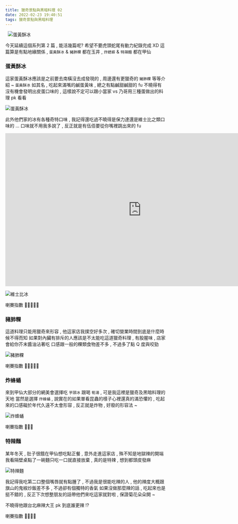 ```yaml
---
title: 獵奇景點與黑暗料理 02
date: 2022-02-23 19:40:51
tags: 獵奇景點與黑暗料理
---
```


&nbsp;
![蛋黃酥冰](https://raw.githubusercontent.com/weber87na/foods/master/moon-cake-icecream.jpg)
<!-- more -->

今天延續這個系列第 2 篇 , 能活幾篇呢? 希望不要虎頭蛇尾有動力紀錄完成 XD
這篇算是有點地緣關係 , `蛋黃酥冰` & `豬肺粿` 都在玉井 , `炸蟋蟀` & `特辣麵` 都在甲仙

### 蛋黃酥冰
這家蛋黃酥冰應該是之前要去南橫沒去成發現的 , 周邊還有更獵奇的 `豬肺粿` 等等介紹 ~
`蛋黃酥冰` 如其名 , 吃起來滿嘴的鹹蛋黃味 , 總之有點鹹甜鹹甜的 fu
不曉得有沒有機會發明出皮蛋口味的 , 這樣說不定可以跟小當家 vs 乃哥用三種蛋做出的料理 pk 看看

<!-- 塞圖 -->
![蛋黃酥冰](https://raw.githubusercontent.com/weber87na/foods/master/moon-cake-icecream.jpg)

此外他們家的冰有各種奇特口味 , 我記得還吃過不曉得是保力達還是維士比之類口味的 ...
口味就不用我多說了 , 反正就是有伍佰要從你嘴裡跳出來的 fu

<iframe width="853" height="480" src="https://www.youtube.com/embed/8pLJ3Q3-JGQ" title="YouTube video player" frameborder="0" allow="accelerometer; autoplay; clipboard-write; encrypted-media; gyroscope; picture-in-picture" allowfullscreen></iframe>

<!-- 塞圖 -->
![維士比冰](https://raw.githubusercontent.com/weber87na/foods/master/whisbih.jpg)

喇賽指數 💩💩💩💩💩

### 豬肺粿
這道料理只能用獵奇來形容 , 他這家店我撲空好多次 , 確切營業時間到底是什麼時候不得而知
如果對內臟有排斥的人應該是不太能吃這道獵奇料理 , 有股腥味 , 店家會給你芥末醬油沾著吃
口感跟一般的粿類食物差不多 , 不過多了點 Q 度與咬勁

<!-- 塞圖 -->
![豬肺粿](https://raw.githubusercontent.com/weber87na/foods/master/wtf-pig-cake.jpg)

喇賽指數 💩💩💩💩💩


### 炸蜂蛹
來到甲仙大部分的網美會選擇吃 `芋頭冰` 跟喝 `筍湯` , 可是我這裡是獵奇及黑暗料理的天地
當然是選擇 `炸蜂蛹` , 說實在的如果單看昆蟲的樣子心裡還真的滿恐懼的 , 吃起來的口感礙於年代久遠不太會形容 , 反正就是炸物 , 好廢的形容法 ~

<!-- 塞圖 -->
![炸蜂蛹](https://raw.githubusercontent.com/weber87na/foods/master/bee-pupae.jpg)

喇賽指數 💩💩💩


### 特辣麵
某年冬天 , 肚子很餓在甲仙想吃點正餐 , 意外走進這家店 , 殊不知是地獄辣的開端
我看隔壁桌點了一碗麵只吃一口就直接放棄 , 真的是特辣 , 想到都頭皮發麻

<!-- 塞圖 -->
![特辣麵](https://raw.githubusercontent.com/weber87na/foods/master/mdfk-hot-noodle.jpg)


我記得我吃第二口整個嘴唇就有點腫了 , 不過我是很能吃辣的人 , 他的辣度大概跟旗山的鬼椒炒飯差不多 , 不過卻有個獨特的香氣
如果沒做那麼辣的話 , 吃起來也是挺不錯的 , 反正下次想整朋友的話帶他們來吃這家就對啦 , 保證菊花朵朵開 ~

不曉得他跟台北麻辣大王 pk 到底誰更辣 !?

喇賽指數 💩💩💩💩
